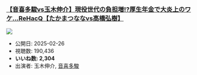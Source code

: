 ### [【音喜多駿vs玉木伸介】現役世代の負担増!?厚生年金で大炎上のワケ…ReHacQ【たかまつななvs高橋弘樹】](https://www.youtube.com/watch?v=8AwH_yEkLzQ)
[![](https://img.youtube.com/vi/8AwH_yEkLzQ/sddefault.jpg)](https://www.youtube.com/watch?v=8AwH_yEkLzQ)
-   公開日: 2025-02-26
-   視聴数: 190,436
-   **いいね数: 2,304**
-   出演者: 玉木伸介, [音喜多駿](/rehacq_fan/people/音喜多駿 "wikilink")
